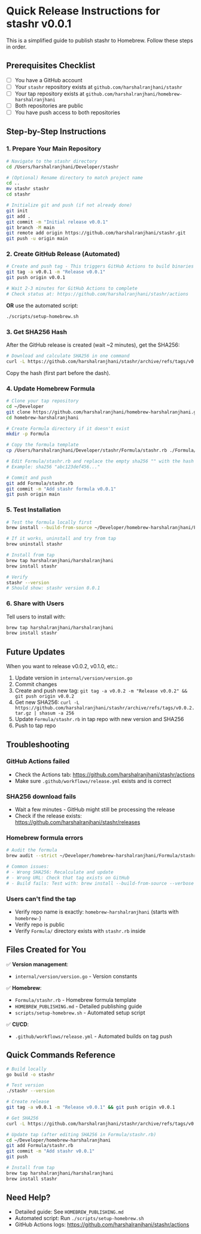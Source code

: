 # Quick Release Instructions for stashr v0.0.1

This is a simplified guide to publish stashr to Homebrew. Follow these steps in order.

## Prerequisites Checklist

- [ ] You have a GitHub account
- [ ] Your `stashr` repository exists at `github.com/harshalranjhani/stashr`
- [ ] Your tap repository exists at `github.com/harshalranjhani/homebrew-harshalranjhani`
- [ ] Both repositories are public
- [ ] You have push access to both repositories

## Step-by-Step Instructions

### 1. Prepare Your Main Repository

```bash
# Navigate to the stashr directory
cd /Users/harshalranjhani/Developer/stashr

# (Optional) Rename directory to match project name
cd ..
mv stashr stashr
cd stashr

# Initialize git and push (if not already done)
git init
git add .
git commit -m "Initial release v0.0.1"
git branch -M main
git remote add origin https://github.com/harshalranjhani/stashr.git
git push -u origin main
```

### 2. Create GitHub Release (Automated)

```bash
# Create and push tag - This triggers GitHub Actions to build binaries
git tag -a v0.0.1 -m "Release v0.0.1"
git push origin v0.0.1

# Wait 2-3 minutes for GitHub Actions to complete
# Check status at: https://github.com/harshalranjhani/stashr/actions
```

**OR** use the automated script:

```bash
./scripts/setup-homebrew.sh
```

### 3. Get SHA256 Hash

After the GitHub release is created (wait ~2 minutes), get the SHA256:

```bash
# Download and calculate SHA256 in one command
curl -L https://github.com/harshalranjhani/stashr/archive/refs/tags/v0.0.1.tar.gz | shasum -a 256
```

Copy the hash (first part before the dash).

### 4. Update Homebrew Formula

```bash
# Clone your tap repository
cd ~/Developer
git clone https://github.com/harshalranjhani/homebrew-harshalranjhani.git
cd homebrew-harshalranjhani

# Create Formula directory if it doesn't exist
mkdir -p Formula

# Copy the formula template
cp /Users/harshalranjhani/Developer/stashr/Formula/stashr.rb ./Formula/

# Edit Formula/stashr.rb and replace the empty sha256 "" with the hash from step 3
# Example: sha256 "abc123def456..."

# Commit and push
git add Formula/stashr.rb
git commit -m "Add stashr formula v0.0.1"
git push origin main
```

### 5. Test Installation

```bash
# Test the formula locally first
brew install --build-from-source ~/Developer/homebrew-harshalranjhani/Formula/stashr.rb

# If it works, uninstall and try from tap
brew uninstall stashr

# Install from tap
brew tap harshalranjhani/harshalranjhani
brew install stashr

# Verify
stashr --version
# Should show: stashr version 0.0.1
```

### 6. Share with Users

Tell users to install with:

```bash
brew tap harshalranjhani/harshalranjhani
brew install stashr
```

## Future Updates

When you want to release v0.0.2, v0.1.0, etc.:

1. Update version in `internal/version/version.go`
2. Commit changes
3. Create and push new tag: `git tag -a v0.0.2 -m "Release v0.0.2" && git push origin v0.0.2`
4. Get new SHA256: `curl -L https://github.com/harshalranjhani/stashr/archive/refs/tags/v0.0.2.tar.gz | shasum -a 256`
5. Update `Formula/stashr.rb` in tap repo with new version and SHA256
6. Push to tap repo

## Troubleshooting

### GitHub Actions failed
- Check the Actions tab: https://github.com/harshalranjhani/stashr/actions
- Make sure `.github/workflows/release.yml` exists and is correct

### SHA256 download fails
- Wait a few minutes - GitHub might still be processing the release
- Check if the release exists: https://github.com/harshalranjhani/stashr/releases

### Homebrew formula errors
```bash
# Audit the formula
brew audit --strict ~/Developer/homebrew-harshalranjhani/Formula/stashr.rb

# Common issues:
# - Wrong SHA256: Recalculate and update
# - Wrong URL: Check that tag exists on GitHub
# - Build fails: Test with: brew install --build-from-source --verbose ./Formula/stashr.rb
```

### Users can't find the tap
- Verify repo name is exactly: `homebrew-harshalranjhani` (starts with `homebrew-`)
- Verify repo is public
- Verify `Formula/` directory exists with `stashr.rb` inside

## Files Created for You

✅ **Version management**:
- `internal/version/version.go` - Version constants

✅ **Homebrew**:
- `Formula/stashr.rb` - Homebrew formula template
- `HOMEBREW_PUBLISHING.md` - Detailed publishing guide
- `scripts/setup-homebrew.sh` - Automated setup script

✅ **CI/CD**:
- `.github/workflows/release.yml` - Automated builds on tag push

## Quick Commands Reference

```bash
# Build locally
go build -o stashr

# Test version
./stashr --version

# Create release
git tag -a v0.0.1 -m "Release v0.0.1" && git push origin v0.0.1

# Get SHA256
curl -L https://github.com/harshalranjhani/stashr/archive/refs/tags/v0.0.1.tar.gz | shasum -a 256

# Update tap (after editing SHA256 in Formula/stashr.rb)
cd ~/Developer/homebrew-harshalranjhani
git add Formula/stashr.rb
git commit -m "Add stashr v0.0.1"
git push

# Install from tap
brew tap harshalranjhani/harshalranjhani
brew install stashr
```

## Need Help?

- Detailed guide: See `HOMEBREW_PUBLISHING.md`
- Automated script: Run `./scripts/setup-homebrew.sh`
- GitHub Actions logs: https://github.com/harshalranjhani/stashr/actions
